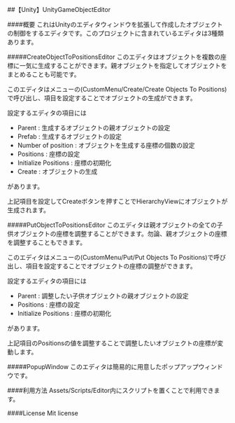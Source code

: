 ##【Unity】UnityGameObjectEditor

####概要
これはUnityのエディタウィンドウを拡張して作成したオブジェクトの制御をするエディタです。このプロジェクトに含まれているエディタは3種類あります。

#####CreateObjectToPositionsEditor
このエディタはオブジェクトを複数の座標に一気に生成することができます。親オブジェクトを指定してオブジェクトをまとめることも可能です。

このエディタはメニューの(CustomMenu/Create/Create Objects To Positions)で呼び出し、項目を設定することでオブジェクトの生成ができます。

設定するエディタの項目には

+ Parent : 生成するオブジェクトの親オブジェクトの設定
+ Prefab : 生成するオブジェクトの設定
+ Number of position : オブジェクトを生成する座標の個数の設定
+ Positions : 座標の設定
+ Initialize Positions : 座標の初期化
+ Create : オブジェクトの生成

があります。

上記項目を設定してCreateボタンを押すことでHierarchyViewにオブジェクトが生成されます。

#####PutObjectToPositionsEditor
このエディタは親オブジェクトの全ての子供オブジェクトの座標を調整することができます。勿論、親オブジェクトの座標を調整することもできます。

このエディタはメニューの(CustomMenu/Put/Put Objects To Positions)で呼び出し、項目を設定することでオブジェクトの座標の調整ができます。

設定するエディタの項目には

+ Parent : 調整したい子供オブジェクトの親オブジェクトの設定
+ Positions : 座標の設定
+ Initialize Positions : 座標の初期化

があります。

上記項目のPositionsの値を調整することで調整したいオブジェクトの座標が変動します。

#####PopupWindow
このエディタは簡易的に用意したポップアップウィンドウです。

####利用方法
Assets/Scripts/Editor内にスクリプトを置くことで利用できます。

####License
Mit license
